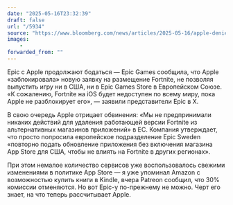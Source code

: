 ```yaml
---
date: "2025-05-16T23:32:39"
draft: false
url: "/5934"
source: "https://www.bloomberg.com/news/articles/2025-05-16/apple-denies-blocking-fortnite-from-eu-stores-in-epic-dispute"
images:
    -
forwarded_from: ""
---
```


Epic с Apple продолжают бодаться — Epic Games сообщила, что Apple «заблокировала» новую заявку на размещение Fortnite, не позволяя выпустить игру ни в США, ни в Epic Games Store в Европейском Союзе. «К сожалению, Fortnite на iOS будет недоступен по всему миру, пока Apple не разблокирует его», — заявили представители Epic в X.

В свою очередь Apple отрицает обвинения: «Мы не предпринимали никаких действий для удаления работающей версии Fortnite из альтернативных магазинов приложений» в ЕС. Компания утверждает, что просто попросила европейское подразделение Epic Sweden «повторно подать обновление приложения без включения магазина App Store для США, чтобы не влиять на Fortnite в других регионах».

При этом немалое количество сервисов уже воспользовалось свежими изменениями в политике App Store — я уже упоминал Amazon с возможностью купить книги в Kindle, вчера Patreon сообщил, что 30% комиссии отменяются. Но вот Epic-у по-прежнему не можно. Черт его знает, на что теперь рассчитывает Apple.

